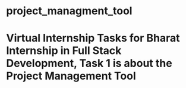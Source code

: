 # project_managment_tool
# Virtual Internship Tasks for Bharat Internship in Full Stack Development, Task 1 is about the Project Management Tool
